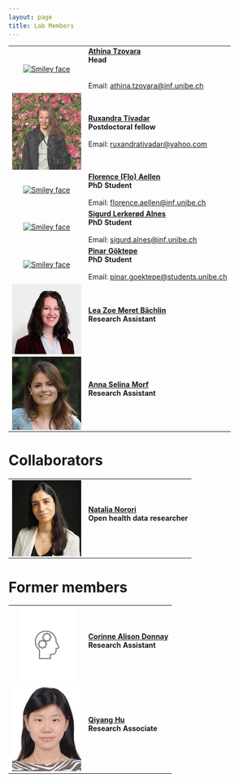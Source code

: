 ```yaml
---
layout: page
title: Lab Members
---
```

|||
|:---:|:---|
|<a href="https://aath0.github.io/menu/atzovara.html"><img align="center" src="https://raw.githubusercontent.com/aath0/aath0.github.io/master/assets/img/TzovaraAthina_Picture.jpg" alt="Smiley face"/></a> | **[Athina Tzovara](https://aath0.github.io/menu/atzovara.html)** <br/> **Head**<br/><br/><br/>Email: athina.tzovara@inf.unibe.ch|
|<a href="https://aath0.github.io/menu/rtivadar.html"><img align="center" src="https://raw.githubusercontent.com/aath0/aath0.github.io/master/assets/img/RuxandraTivadar_Picture.jpg" alt="Smiley face"/> | **[Ruxandra Tivadar](https://aath0.github.io/menu/rtivadar.html)** <br/> **Postdoctoral fellow**<br/><br/>Email: ruxandrativadar@yahoo.com|
|<a href="https://aath0.github.io/menu/FAellen.html"><img align="center" src="https://raw.githubusercontent.com/aath0/aath0.github.io/master/assets/img/FlorenceAellen_Picture.jpeg" alt="Smiley face"/> | **[Florence (Flo) Aellen](https://aath0.github.io/menu/FAellen.html)** <br/> **PhD Student**<br/><br/>Email: florence.aellen@inf.unibe.ch|
|<a href="https://aath0.github.io/menu/salnes.html"><img align="center" src="https://raw.githubusercontent.com/aath0/aath0.github.io/master/assets/img/AlnesSigurd_Picture.jpg" alt="Smiley face"/> | **[Sigurd Lerkerød Alnes](https://aath0.github.io/menu/salnes.html)** <br/> **PhD Student**<br/><br/>Email: sigurd.alnes@inf.unibe.ch|
|<a href="https://aath0.github.io/menu/pgoektepe.html"><img align="center" src="https://raw.githubusercontent.com/aath0/aath0.github.io/master/assets/img/GoktepePinar_Picture.jpg" alt="Smiley face"/> | **[Pinar Göktepe](https://aath0.github.io/menu/pgoektepe.html)** <br/> **PhD Student**<br/><br/>Email: pinar.goektepe@students.unibe.ch|
|<a href="https://aath0.github.io/menu/lbachlin.html"><img align="center" src="https://raw.githubusercontent.com/aath0/aath0.github.io/master/assets/img/LeaBachlin_Picture.jpeg" alt="Smiley face"/> | **[Lea Zoe Meret Bächlin](https://aath0.github.io/menu/lbachlin.html)** <br/> **Research Assistant**<br/><br/>|
 |<a href="https://aath0.github.io/menu/amorf.html"><img align="center" src="https://raw.githubusercontent.com/aath0/aath0.github.io/master/assets/img/AnnaMorf_Picture.jpg" alt="Smiley face"/> | **[Anna Selina Morf](https://aath0.github.io/menu/amorf.html)** <br/> **Research Assistant**<br/><br/>|

# Collaborators

| | |
|:---:|:---|
|<a href="https://aath0.github.io/menu/nnorori.html"><img align="center" src="https://raw.githubusercontent.com/aath0/aath0.github.io/master/assets/img/NataliaNorori_Picture.jpg" alt="Smiley face"/> | **<a href="https://aath0.github.io/menu/nnorori.html">Natalia Norori</a>** <br/> **Open health data researcher**<br/><br/> |

# Former members

| | |
|:---:|:---|
|<img align="center" src="https://raw.githubusercontent.com/ccneuro/ccneuro.github.io/master/assets/img/posts/Brainy2.jpg" alt="Smiley face"/> | **<a href="https://aath0.github.io/">Corinne Alison Donnay</a>** <br/> **Research Assistant**<br/><br/> |
|<a href="https://aath0.github.io/menu/qhu.html"><img align="center" src="https://raw.githubusercontent.com/aath0/aath0.github.io/master/assets/img/QiyangHu_Picture.jpg" alt="Smiley face"/> | **[Qiyang Hu](https://aath0.github.io/menu/qhu.html)** <br/> **Research Associate**<br/><br/>|


 
